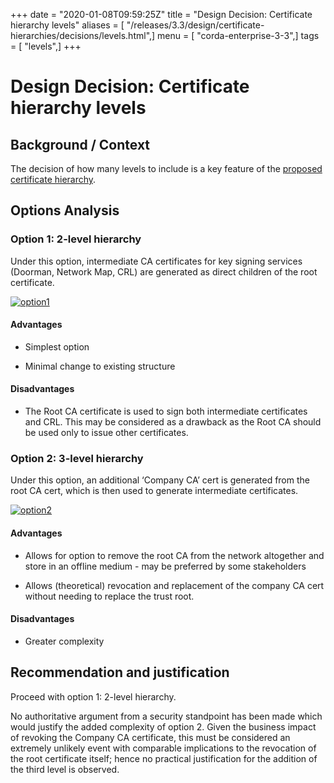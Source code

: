 +++
date = "2020-01-08T09:59:25Z"
title = "Design Decision: Certificate hierarchy levels"
aliases = [ "/releases/3.3/design/certificate-hierarchies/decisions/levels.html",]
menu = [ "corda-enterprise-3-3",]
tags = [ "levels",]
+++


# Design Decision: Certificate hierarchy levels


## Background / Context

The decision of how many levels to include is a key feature of the [proposed certificate hierarchy](../design.md).


## Options Analysis


### Option 1: 2-level hierarchy

Under this option, intermediate CA certificates for key signing services (Doorman, Network Map, CRL) are generated as
                    direct children of the root certificate.

[![option1](design/certificate-hierarchies/decisions/../images/option1.png "option1")](../images/option1.png)
                
#### Advantages


* Simplest option


* Minimal change to existing structure



#### Disadvantages


* The Root CA certificate is used to sign both intermediate certificates and CRL. This may be considered as a drawback
                                as the Root CA should be used only to issue other certificates.



### Option 2: 3-level hierarchy

Under this option, an additional ‘Company CA’ cert is generated from the root CA cert, which is then used to generate
                    intermediate certificates.

[![option2](design/certificate-hierarchies/decisions/../images/option2.png "option2")](../images/option2.png)
                
#### Advantages


* Allows for option to remove the root CA from the network altogether and store in an offline medium - may be preferred by some stakeholders


* Allows (theoretical) revocation and replacement of the company CA cert without needing to replace the trust root.



#### Disadvantages


* Greater complexity



## Recommendation and justification

Proceed with option 1: 2-level hierarchy.

No authoritative argument from a security standpoint has been made which would justify the added complexity of option 2.
                Given the business impact of revoking the Company CA certificate, this must be considered an extremely unlikely event
                with comparable implications to the revocation of the root certificate itself; hence no practical justification for the
                addition of the third level is observed.


